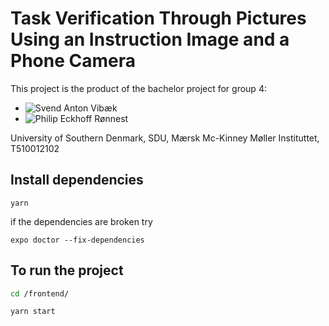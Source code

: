 # Task Verification Through Pictures Using an Instruction Image and a Phone Camera

This project is the product of the bachelor project for group 4:

* ![Svend Anton Vibæk](svvib19@student.sdu.dk)
* ![Philip Eckhoff Rønnest](phroe19@student.sdu.dk)

University of Southern Denmark, SDU, Mærsk Mc-Kinney Møller Instituttet, T510012102

## Install dependencies

```
yarn
```

if the dependencies are broken try

```
expo doctor --fix-dependencies
```

## To run the project

```bash
cd /frontend/
```

```bash
yarn start
```

